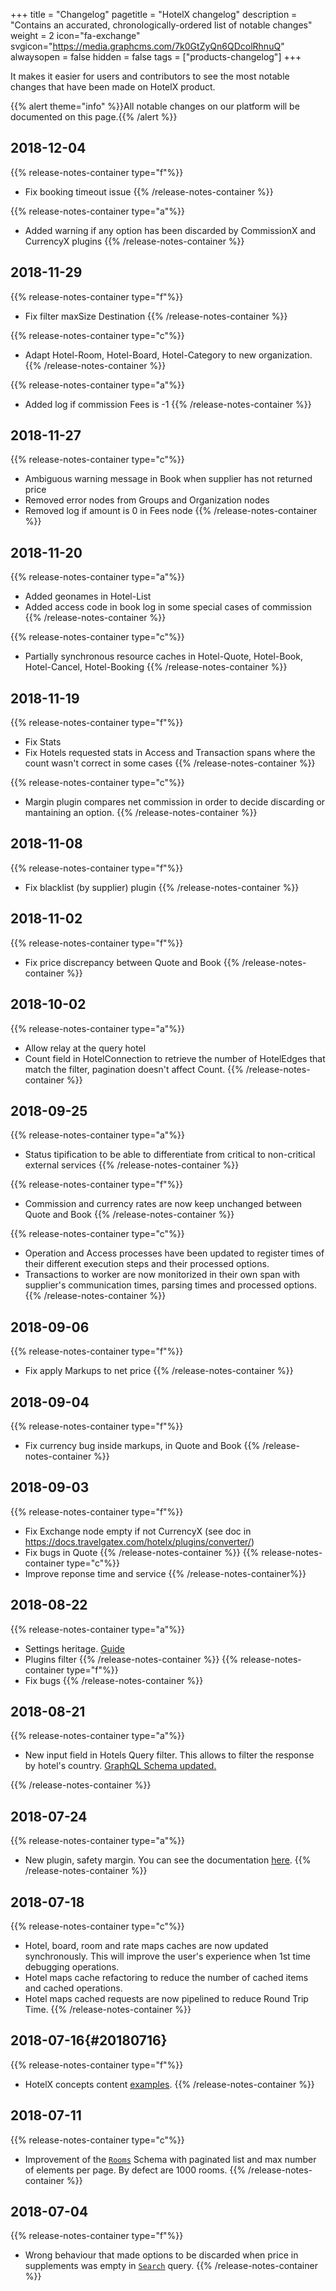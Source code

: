 +++
title = "Changelog"
pagetitle = "HotelX changelog"
description = "Contains an accurated, chronologically-ordered list of notable changes"
weight = 2
icon="fa-exchange"
svgicon="https://media.graphcms.com/7k0GtZyQn6QDcolRhnuQ"
alwaysopen = false
hidden = false
tags = ["products-changelog"]
+++

It makes it easier for users and contributors to see the most notable changes that have been made on HotelX product.

{{% alert theme="info" %}}All notable changes on our platform will be documented on this page.{{% /alert %}}

## 2018-12-04
{{% release-notes-container type="f"%}}
- Fix booking timeout issue
{{% /release-notes-container %}}

{{% release-notes-container type="a"%}}
- Added warning if any option has been discarded by CommissionX and CurrencyX plugins
{{% /release-notes-container %}}

## 2018-11-29
{{% release-notes-container type="f"%}}
- Fix filter maxSize Destination
{{% /release-notes-container %}}

{{% release-notes-container type="c"%}}
- Adapt Hotel-Room, Hotel-Board, Hotel-Category to new organization.
{{% /release-notes-container %}}

{{% release-notes-container type="a"%}}
- Added log if commission Fees is -1
{{% /release-notes-container %}}

## 2018-11-27

{{% release-notes-container type="c"%}}
- Ambiguous warning message in Book when supplier has not returned price
- Removed error nodes from Groups and Organization nodes
- Removed log if amount is 0 in Fees node
{{% /release-notes-container %}}

## 2018-11-20
{{% release-notes-container type="a"%}}
- Added geonames in Hotel-List
- Added access code in book log in some special cases of commission
{{% /release-notes-container %}}

{{% release-notes-container type="c"%}}
- Partially synchronous resource caches in Hotel-Quote, Hotel-Book, Hotel-Cancel, Hotel-Booking 
{{% /release-notes-container %}}

## 2018-11-19
{{% release-notes-container type="f"%}}
- Fix Stats
- Fix Hotels requested stats in Access and Transaction spans where the count wasn't correct in some cases
{{% /release-notes-container %}}

{{% release-notes-container type="c"%}}
- Margin plugin compares net commission in order to decide discarding or mantaining an option.
{{% /release-notes-container %}}

## 2018-11-08
{{% release-notes-container type="f"%}}
- Fix blacklist (by supplier) plugin
{{% /release-notes-container %}}

## 2018-11-02
{{% release-notes-container type="f"%}}
- Fix price discrepancy between Quote and Book
{{% /release-notes-container %}}

## 2018-10-02
{{% release-notes-container type="a"%}}
- Allow relay at the query hotel
- Count field in HotelConnection to retrieve the number of HotelEdges that match the filter, pagination doesn't affect Count.
{{% /release-notes-container %}}

## 2018-09-25
{{% release-notes-container type="a"%}}
- Status tipification to be able to differentiate from critical to non-critical external services
{{% /release-notes-container %}}

{{% release-notes-container type="f"%}}
- Commission and currency rates are now keep unchanged between Quote and Book
{{% /release-notes-container %}}

{{% release-notes-container type="c"%}}
- Operation and Access processes have been updated to register times of their different execution steps and their processed options.
- Transactions to worker are now monitorized in their own span with supplier's communication times, parsing times and processed options.
{{% /release-notes-container %}}

## 2018-09-06
{{% release-notes-container type="f"%}}
- Fix apply Markups to net price
{{% /release-notes-container %}}

## 2018-09-04
{{% release-notes-container type="f"%}}
- Fix currency bug inside markups, in Quote and Book
{{% /release-notes-container %}}

## 2018-09-03
{{% release-notes-container type="f"%}}
- Fix Exchange node empty if not CurrencyX (see doc in https://docs.travelgatex.com/hotelx/plugins/converter/)
- Fix bugs in Quote
{{% /release-notes-container %}}
{{% release-notes-container type="c"%}}
- Improve reponse time and service
{{% /release-notes-container%}}

## 2018-08-22
{{% release-notes-container type="a"%}}
- Settings heritage. [Guide](https://docs.travelgatex.com/hotelx/concepts/settings/)
- Plugins filter
{{% /release-notes-container %}}
{{% release-notes-container type="f"%}}
- Fix bugs
{{% /release-notes-container %}}

## 2018-08-21
{{% release-notes-container type="a"%}}
- New input field in Hotels Query filter. This allows to filter the response by hotel's country. [GraphQL Schema updated.](/travelgatex/release-notes/graphql-schema-changes/#2018-08-21)

{{% /release-notes-container %}}

## 2018-07-24

{{% release-notes-container type="a"%}}
- New plugin, safety margin. You can see the documentation [here](/hotelx/plugins/safety_margin/).
{{% /release-notes-container %}}

## 2018-07-18

{{% release-notes-container type="c"%}}
- Hotel, board, room and rate maps caches are now updated synchronously. This will improve the user's experience when 1st time debugging operations.
- Hotel maps cache refactoring to reduce the number of cached items and cached operations.
- Hotel maps cached requests are now pipelined to reduce Round Trip Time.
{{% /release-notes-container %}}

## 2018-07-16{#20180716}

{{% release-notes-container type="f"%}}
- HotelX concepts content [examples](/hotelx/concepts/content/).
{{% /release-notes-container %}}

## 2018-07-11

{{% release-notes-container type="c"%}}
- Improvement of the [`Rooms`](/travelgatex/reference/objects/hotelxquery/) Schema with paginated list and max number of elements per page. By defect are 1000 rooms.
{{% /release-notes-container %}}

## 2018-07-04

{{% release-notes-container type="f"%}}
- Wrong behaviour that made options to be discarded when price in supplements was empty in [`Search`](/travelgatex/reference/objects/hotelxquery/) query.
{{% /release-notes-container %}}
